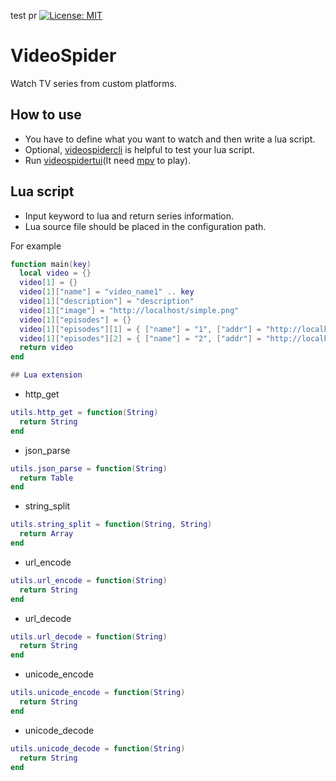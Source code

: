 test pr
[![License: MIT](https://img.shields.io/badge/License-MIT-yellow.svg)](https://opensource.org/licenses/MIT)

# VideoSpider

Watch TV series from custom platforms.

## How to use

- You have to define what you want to watch and then write a lua script.
- Optional, [videospidercli](videospidercli) is helpful to test your lua script.
- Run [videospidertui](videospidertui)(It need [mpv](https://mpv.io) to play).

## Lua script

- Input keyword to lua and return series information.
- Lua source file should be placed in the configuration path.

For example
```lua
function main(key)
  local video = {}
  video[1] = {}
  video[1]["name"] = "video_name1" .. key
  video[1]["description"] = "description"
  video[1]["image"] = "http://localhost/simple.png"
  video[1]["episodes"] = {}
  video[1]["episodes"][1] = { ["name"] = "1", ["addr"] = "http://localhost/simple1.mp4" }
  video[1]["episodes"][2] = { ["name"] = "2", ["addr"] = "http://localhost/simple2.mp4" }
  return video
end

## Lua extension
```

- http_get
```lua
utils.http_get = function(String)
  return String
end
```

- json_parse
```lua
utils.json_parse = function(String)
  return Table
end
```

- string_split
```lua
utils.string_split = function(String, String)
  return Array
end
```

- url_encode
```lua
utils.url_encode = function(String)
  return String
end
```

- url_decode
```lua
utils.url_decode = function(String)
  return String
end
```

- unicode_encode
```lua
utils.unicode_encode = function(String)
  return String
end
```

- unicode_decode
```lua
utils.unicode_decode = function(String)
  return String
end
```
